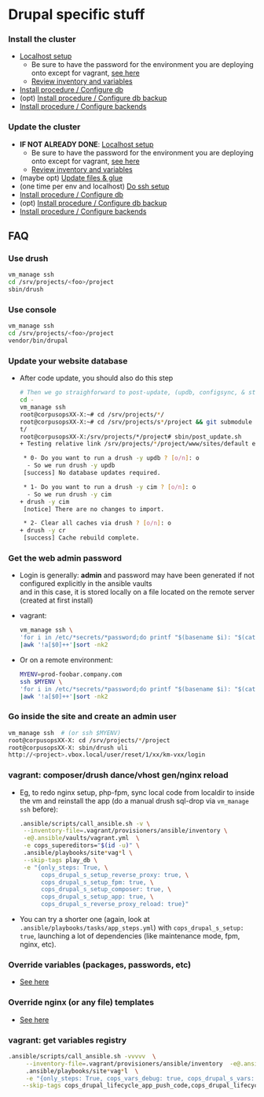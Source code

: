 # Drupal specific stuff

### <a name="install_cluster"/>Install the cluster
- [Localhost setup](deploy.md#prepare)
    - Be sure to have the password for the environment you are deploying onto except for vagrant, [see here](deploy.md#setupvault)
    - [Review inventory and variables](deploy.md#managevault)
- [Install procedure / Configure db](deploy.md#install_db)
- (opt) [Install procedure / Configure db backup](deploy.md#install_db_backup)
- [Install procedure / Configure backends](deploy.md#install_app)

### <a name="update_cluster"/>Update the cluster
- **IF NOT ALREADY DONE**: [Localhost setup](deploy.md#prepare)
    - Be sure to have the password for the environment you are deploying onto except for vagrant, [see here](deploy.md#setupvault)
    - [Review inventory and variables](deploy.md#managevault)
- (maybe opt) [Update files & glue](deploy.md#code_sync)
- (one time per env and localhost) [Do ssh setup](deploy.md#sshdeploysetup)
- [Install procedure / Configure db](deploy.md#install_db)
- (opt) [Install procedure / Configure db backup](deploy.md#install_db_backup)
- [Install procedure / Configure backends](deploy.md#install_app)


## FAQ
### <a name="drush"/>Use drush
```sh
vm_manage ssh
cd /srv/projects/<foo>/project
sbin/drush
```

### <a name="dconsole"/>Use console
```sh
vm_manage ssh
cd /srv/projects/<foo>/project
vendor/bin/drupal
```

### <a name="ddbup"/>Update your website database
- After code update, you should also do this step

    ```sh
    # Then we go straighforward to post-update, (updb, configsync, & stuff)
    cd -
    vm_manage ssh
    root@corpusopsXX-X:~# cd /srv/projects/*/
    root@corpusopsXX-X:~# cd /srv/projects/s*/project && git submodule init
    t/
    root@corpusopsXX-X:/srv/projects/*/project# sbin/post_update.sh
    + Testing relative link /srv/projects/*/project/www/sites/default exists

     * 0- Do you want to run a drush -y updb ? [o/n]: o
      - So we run drush -y updb
     [success] No database updates required.

     * 1- Do you want to run a drush -y cim ? [o/n]: o
      - So we run drush -y cim
    + drush -y cim
     [notice] There are no changes to import.

     * 2- Clear all caches via drush ? [o/n]: o
    + drush -y cr
     [success] Cache rebuild complete.
    ```

### <a name="password"/>Get the web admin password
- Login is generally: **admin** and password may have been generated if not configured explicitly in the ansible vaults<br/>
  and in this case, it is stored locally on a file located on the remote server (created at first install)
- vagrant:

    ```sh
    vm_manage ssh \
    'for i in /etc/*secrets/*password;do printf "$(basename $i): "$(cat $i)\\n;done'\
    |awk '!a[$0]++'|sort -nk2
    ```
- Or on a remote environment:

    ```sh
    MYENV=prod-foobar.company.com
    ssh $MYENV \
    'for i in /etc/*secrets/*password;do printf "$(basename $i): "$(cat $i)\\n;done'\
    |awk '!a[$0]++'|sort -nk2
    ```

### <a name="duli"/>Go inside the site and create an admin user
```sh
vm_manage ssh  # (or ssh $MYENV)
root@corpusopsXX-X: cd /srv/projects/*/project
root@corpusopsXX-X: sbin/drush uli
http://<project>.vbox.local/user/reset/1/xx/km-vxx/login
```

### <a name="vagredo"/> vagrant: composer/drush dance/vhost gen/nginx reload
- Eg, to redo nginx setup, php-fpm, sync local code from localdir to inside the vm and
  reinstall the app (do a manual drush sql-drop via ``vm_manage ssh`` before):

    ```sh
    .ansible/scripts/call_ansible.sh -v \
     --inventory-file=.vagrant/provisioners/ansible/inventory \
     -e@.ansible/vaults/vagrant.yml  \
     -e cops_supereditors="$(id -u)" \
     .ansible/playbooks/site*vag*l \
     --skip-tags play_db \
     -e "{only_steps: True, \
          cops_drupal_s_setup_reverse_proxy: true, \
          cops_drupal_s_setup_fpm: true, \
          cops_drupal_s_setup_composer: true, \
          cops_drupal_s_setup_app: true, \
          cops_drupal_s_reverse_proxy_reload: true}"
    ```
- You can try a shorter one (again, look at ``.ansible/playbooks/tasks/app_steps.yml``) with `cops_drupal_s_setup: true`, launching a lot of dependencies (like maintenance mode, fpm, nginx, etc).

### <a name="varsedit"/>Override variables (packages, passwords, etc)
- [See here](usage.md#varswherehow)

### <a name="templatesedit"/>Override nginx (or any file) templates
- [See here](usage.md#ansibletemplates)


### <a name="seevar"/> vagrant: get variables registry
```sh
.ansible/scripts/call_ansible.sh -vvvvv  \
	 --inventory-file=.vagrant/provisioners/ansible/inventory  -e@.ansible/vaults/vagrant.yml   \
	 .ansible/playbooks/site*vag*l  \
	 -e "{only_steps: True, cops_vars_debug: true, cops_drupal_s_vars: true}" \
	--skip-tags cops_drupal_lifecycle_app_push_code,cops_drupal_lifecycle_app_setup
```
